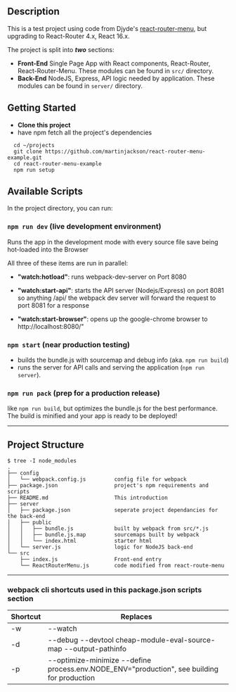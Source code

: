 
## Description

This is a test project using code from Djyde's [react-router-menu](https://github.com/djyde/react-router-menu), but
upgrading to React-Router 4.x, React 16.x.

The project is split into **_two_** sections:
- **Front-End** Single Page App with React components, React-Router, React-Router-Menu.  These modules can be found in `src/` directory.
- **Back-End** NodeJS, Express, API logic needed by application.  These modules can be found in `server/` directory.

## Getting Started

- __Clone this project__
- have npm fetch all the project's dependencies

```
  cd ~/projects
  git clone https://github.com/martinjackson/react-router-menu-example.git
  cd react-router-menu-example
  npm run setup
```

## Available Scripts

In the project directory, you can run:

### `npm run dev`   (live development environment)
Runs the app in the development mode with every source file save being hot-loaded into the Browser

All three of these items are run in parallel:
- **"watch:hotload"**:
   runs webpack-dev-server on Port 8080

- **"watch:start-api"**:
   starts the API server (Nodejs/Express) on port 8081
   so anything /api/ the webpack dev server will forward the request to port 8081 for a response

- **"watch:start-browser"**:
   opens up the google-chrome browser to http://localhost:8080/"

### `npm start`   (near production testing)
- builds the bundle.js with sourcemap and debug info (aka. `npm run build`)
- runs the server for API calls and serving the application (`npm run server`).


### `npm run pack` (prep for a production release)

like `npm run build`, but optimizes the bundle.js for the best performance.  The build is minified and your app is ready to be deployed!

----------------

## Project Structure

```
$ tree -I node_modules
.
├── config
│   └── webpack.config.js         config file for webpack
├── package.json                  project's npm requirements and scripts
├── README.md                     This introduction
├── server
│   ├── package.json              seperate project dependancies for the back-end
│   ├── public
│   │   ├── bundle.js             built by webpack from src/*.js
│   │   ├── bundle.js.map         sourcemaps built by webpack   
│   │   └── index.html            starter html
│   └── server.js                 logic for NodeJS back-end
└── src
    ├── index.js                  Front-end entry
    └── ReactRouterMenu.js        code modified from react-route-menu

```


----------------

### webpack cli shortcuts used in this package.json scripts section

| Shortcut    | Replaces                         |
| ----------- | -------------------------------- |
| -w          | --watch                          |
| -d          | --debug --devtool cheap-module-eval-source-map --output-pathinfo |
| -p          | 	--optimize-minimize --define process.env.NODE_ENV="production", see building for production |
